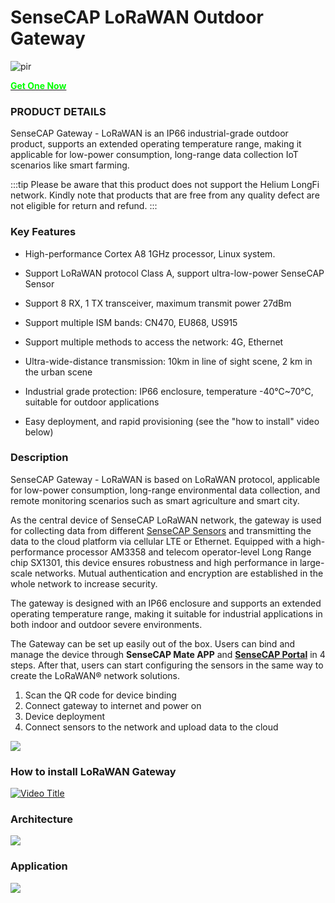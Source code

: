 SenseCAP LoRaWAN Outdoor Gateway
================================


<p style={{textAlign: 'center'}}><img src="https://media-cdn.seeedstudio.com/media/catalog/product/cache/bb49d3ec4ee05b6f018e93f896b8a25d/s/e/sensecap_lorawan_eu868_1.png" alt="pir" width={600} height="auto" /></p>


<div class="get_one_now_container" style={{textAlign: 'center'}}>
    <a class="get_one_now_item" href="https://www.seeedstudio.com/LoRaWAN-Gateway-EU868-p-4305.html">
            <strong><span><font color={'FFFFFF'} size={"4"}> Get One Now </font></span></strong>
    </a>
</div>


### PRODUCT DETAILS


SenseCAP Gateway - LoRaWAN is an IP66 industrial-grade outdoor product, supports an extended operating temperature range, making it applicable for low-power consumption, long-range data collection IoT scenarios like smart farming.



:::tip
Please be aware that this product does not support the Helium LongFi network. Kindly note that products that are free from any quality defect are not eligible for return and refund.
:::

### Key Features


*   High-performance Cortex A8 1GHz processor, Linux system.
    
*   Support LoRaWAN protocol Class A, support ultra-low-power SenseCAP Sensor
    
*   Support 8 RX, 1 TX transceiver, maximum transmit power 27dBm
    
*   Support multiple ISM bands: CN470, EU868, US915
    
*   Support multiple methods to access the network: 4G, Ethernet
    
*   Ultra-wide-distance transmission: 10km in line of sight scene, 2 km in the urban scene
    
*   Industrial grade protection: IP66 enclosure, temperature -40℃~70℃, suitable for outdoor applications
    
*   Easy deployment, and rapid provisioning (see the "how to install" video below)
    

### Description


SenseCAP Gateway - LoRaWAN is based on LoRaWAN protocol, applicable for low-power consumption, long-range environmental data collection, and remote monitoring scenarios such as smart agriculture and smart city.

As the central device of SenseCAP LoRaWAN network, the gateway is used for collecting data from different [SenseCAP Sensors](https://www.seeedstudio.com/catalogsearch/result/?q=SenseCAP+Sensor "SenseCAP Sensor") and transmitting the data to the cloud platform via cellular LTE or Ethernet. Equipped with a high-performance processor AM3358 and telecom operator-level Long Range chip SX1301, this device ensures robustness and high performance in large-scale networks. Mutual authentication and encryption are established in the whole network to increase security.

The gateway is designed with an IP66 enclosure and supports an extended operating temperature range, making it suitable for industrial applications in both indoor and outdoor severe environments.

The Gateway can be set up easily out of the box. Users can bind and manage the device through **SenseCAP Mate APP** and **[SenseCAP Portal](https://sensecap-docs.seeed.cc/quickstart.html)** in 4 steps. After that, users can start configuring the sensors in the same way to create the LoRaWAN® network solutions.

1.  Scan the QR code for device binding
2.  Connect gateway to internet and power on
3.  Device deployment
4.  Connect sensors to the network and upload data to the cloud

![](https://files.seeedstudio.com/products/114991726/img/why%20SenseCAP.png)

### How to install LoRaWAN Gateway



[![Video Title](https://img.youtube.com/vi/QZRk8Qa6rrc/0.jpg)](https://www.youtube.com/watch?v=QZRk8Qa6rrc)

### Architecture


![](https://files.seeedstudio.com/products/102991154/img/SenseCAP%20LoRaWAN%20Architecture.png)

### Application


![](https://files.seeedstudio.com/products/114991726/img/application%20seeed%20page%20for%20sensecap.png)